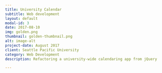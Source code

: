 ```yaml
---
title: University Calendar
subtitle: Web development
layout: default
modal-id: 3
date: 2017-08-10
img: golden.png
thumbnail: golden-thumbnail.png
alt: image-alt
project-date: August 2017
client: Seattle Pacific University
category: Web Development
description: Refactoring a university-wide calendaring app from jQuery into Vue.js.

---
```

